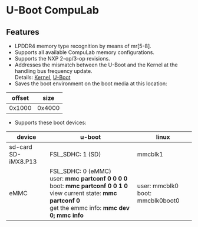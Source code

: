 # U-Boot CompuLab

## Features
* LPDDR4 memory type recognition by means of mr[5-8].
* Supports all available CompuLab memory configurations.
* Supports the NXP 2-op/3-op revisions.
* Addresses the mismatch between the U-Boot and the Kernel at the handling bus frequency update.
<br>Details: [Kernel](https://source.codeaurora.org/external/imx/linux-imx/tree/drivers/soc/imx/busfreq-imx8mq.c?h=rel_imx_4.14.98_2.0.0_ga#n119), [U-Boot](https://github.com/compulab-yokneam/meta-bsp-imx8mq/blob/devel-next/recipes-bsp/u-boot/compulab/imx8mq/0033-cl-som-imx8-ddr-2-nd-major-ddr-code-refactoring.patch#L163)
* Saves the boot environment on the boot media at this location:

| offset | size |
|---|---|
| 0x1000 | 0x4000 |

* Supports these boot devices:

| device | u-boot | linux | 
|---|---|---|
|sd-card<br>SD-iMX8.P13|FSL_SDHC: 1 (SD)|mmcblk1|
|eMMC|FSL_SDHC: 0 (eMMC)<br>user: **mmc partconf 0 0 0 0**<br>boot: **mmc partconf 0 0 1 0**<br>view current state: **mmc partconf 0**<br>get the emmc info: **mmc dev 0; mmc info**<br>|user: mmcblk0<br>boot: mmcblk0boot0|
